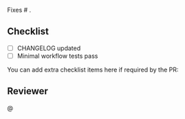 Fixes # .

## Checklist

- [ ] CHANGELOG updated
- [ ] Minimal workflow tests pass

You can add extra checklist items here if required by the PR:

## Reviewer

@

